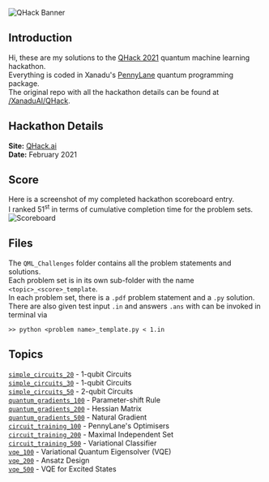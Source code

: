 ![QHack Banner](qhack_banner.png)  
  
## Introduction  
Hi, these are my solutions to the [QHack 2021](https://qhack.ai) quantum machine learning hackathon.  
Everything is coded in Xanadu's [PennyLane](https://pennylane.readthedocs.io) quantum programming package.  
The original repo with all the hackathon details can be found at [/XanaduAI/QHack](https://github.com/XanaduAI/QHack2021).  
  
## Hackathon Details  
__Site:__ [QHack.ai](https://qhack.ai)  
__Date:__ February 2021  
  
## Score  
Here is a screenshot of my completed hackathon scoreboard entry.  
I ranked 51<sup>st</sup> in terms of cumulative completion time for the problem sets.  
![Scoreboard](qhack_score.jpg)  
  
## Files  
The `QML_Challenges` folder contains all the problem statements and solutions.  
Each problem set is in its own sub-folder with the name `<topic>_<score>_template`.  
In each problem set, there is a `.pdf` problem statement and a `.py` solution.  
There are also given test input `.in` and answers `.ans` with can be invoked in terminal via  
```console  
>> python <problem name>_template.py < 1.in  
```  
  
## Topics  
[`simple_circuits_20`](QML_Challenges/simple_circuits_20_template) - 1-qubit Circuits  
[`simple_circuits_30`](QML_Challenges/simple_circuits_30_template) - 1-qubit Circuits  
[`simple_circuits_50`](QML_Challenges/simple_circuits_50_template) - 2-qubit Circuits  
[`quantum_gradients_100`](QML_Challenges/quantum_gradients_100_template) - Parameter-shift Rule  
[`quantum_gradients_200`](QML_Challenges/quantum_gradients_200_template) - Hessian Matrix  
[`quantum_gradients_500`](QML_Challenges/quantum_gradients_500_template) - Natural Gradient  
[`circuit_training_100`](QML_Challenges/circuit_training_100_template) - PennyLane's Optimisers  
[`circuit_training_200`](QML_Challenges/circuit_training_200_template) - Maximal Independent Set  
[`circuit_training_500`](QML_Challenges/circuit_training_500_template) - Variational Classifier  
[`vqe_100`](QML_Challenges/vqe_100_template) - Variational Quantum Eigensolver (VQE)  
[`vqe_200`](QML_Challenges/vqe_200_template) - Ansatz Design  
[`vqe_500`](QML_Challenges/vqe_500_template) - VQE for Excited States  